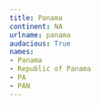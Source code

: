 ```yaml
---
title: Panama
continent: NA
urlname: panama
audacious: True
names:
- Panama
- Republic of Panama
- PA
- PAN
---
```

